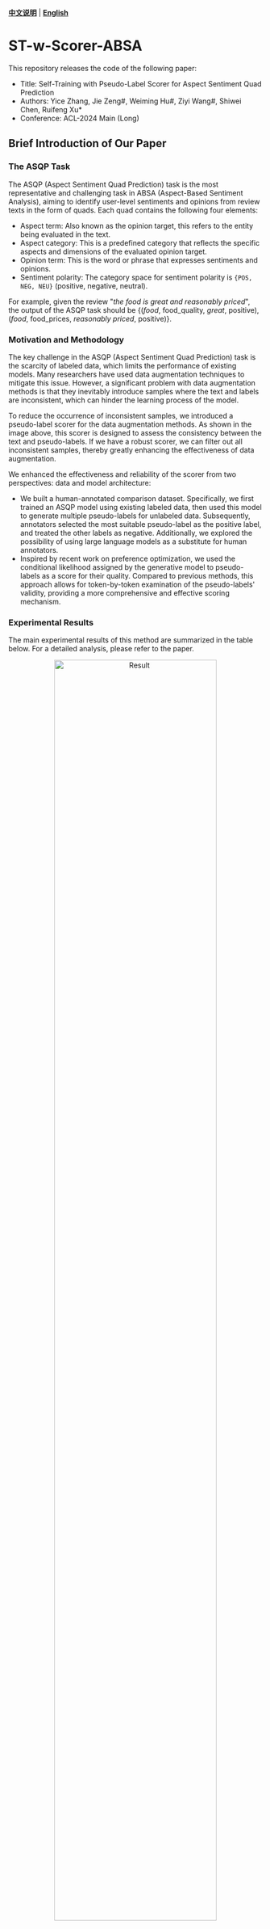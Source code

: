 [**中文说明**](https://github.com/HITSZ-HLT/ST-w-Scorer-ABSA/) | [**English**](https://github.com/HITSZ-HLT/ST-w-Scorer-ABSA/blob/master/README_EN.md)

# ST-w-Scorer-ABSA

This repository releases the code of the following paper:
- Title: Self-Training with Pseudo-Label Scorer for Aspect Sentiment Quad Prediction
- Authors: Yice Zhang, Jie Zeng#, Weiming Hu#, Ziyi Wang#, Shiwei Chen, Ruifeng Xu*
- Conference: ACL-2024 Main (Long)

## Brief Introduction of Our Paper

### The ASQP Task

The ASQP (Aspect Sentiment Quad Prediction) task is the most representative and challenging task in ABSA (Aspect-Based Sentiment Analysis), aiming to identify user-level sentiments and opinions from review texts in the form of quads. Each quad contains the following four elements:
- Aspect term: Also known as the opinion target, this refers to the entity being evaluated in the text.
- Aspect category: This is a predefined category that reflects the specific aspects and dimensions of the evaluated opinion target.
- Opinion term: This is the word or phrase that expresses sentiments and opinions.
- Sentiment polarity: The category space for sentiment polarity is `{POS, NEG, NEU}` (positive, negative, neutral).

For example, given the review "_the food is great and reasonably priced_", the output of the ASQP task should be {(_food_, food_quality, _great_, positive), (_food_, food_prices, _reasonably priced_, positive)}.

### Motivation and Methodology

The key challenge in the ASQP (Aspect Sentiment Quad Prediction) task is the scarcity of labeled data, which limits the performance of existing models. Many researchers have used data augmentation techniques to mitigate this issue. However, a significant problem with data augmentation methods is that they inevitably introduce samples where the text and labels are inconsistent, which can hinder the learning process of the model.

To reduce the occurrence of inconsistent samples, we introduced a pseudo-label scorer for the data augmentation methods. As shown in the image above, this scorer is designed to assess the consistency between the text and pseudo-labels. If we have a robust scorer, we can filter out all inconsistent samples, thereby greatly enhancing the effectiveness of data augmentation.

We enhanced the effectiveness and reliability of the scorer from two perspectives: data and model architecture:
- We built a human-annotated comparison dataset. Specifically, we first trained an ASQP model using existing labeled data, then used this model to generate multiple pseudo-labels for unlabeled data. Subsequently, annotators selected the most suitable pseudo-label as the positive label, and treated the other labels as negative. Additionally, we explored the possibility of using large language models as a substitute for human annotators.
- Inspired by recent work on preference optimization, we used the conditional likelihood assigned by the generative model to pseudo-labels as a score for their quality. Compared to previous methods, this approach allows for token-by-token examination of the pseudo-labels' validity, providing a more comprehensive and effective scoring mechanism.

### Experimental Results

The main experimental results of this method are summarized in the table below. For a detailed analysis, please refer to the paper.

<div align="center"> <img src="https://github.com/HITSZ-HLT/ST-w-Scorer-ABSA/assets/9134454/d7df2c87-6701-4897-b9a2-b66e88fcc1ec" alt="Result" width="80%" /></div>

## How to Run

### Requirements

- lightning==2.1.3
- numpy==2.0.0
- scikit_learn==1.5.0
- spacy==3.7.4
- torch==2.1.1+cu118
- tqdm==4.66.2
- transformers==4.36.2

### Files

```
├── data
│   ├── comp
│   │   ├── acos
│   │   │   ├── laptop16
│   │   │   └── rest16
│   │   └── asqp
│   │       ├── rest15
│   │       └── rest16
│   ├── raw
│   │   ├── laptop
│   │   └── yelp
│   └── self-training
│   └── t5
│       ├── acos
│       │   ├── laptop16
│       │   └── rest16
│       └── asqp
│           ├── rest15
│           └── rest16
├── bash
│   ├── do_filtering.sh
│   ├── do_reranking.sh
│   ├── pseudo_labeling.sh
│   ├── train_quad_batch_parallel.sh
│   ├── train_quad.sh
│   └── train_scorer.sh
├── read_quad_result.py
├── train_quad.py
├── train_scorer.py
└── utils
    ├── __init__.py
    ├── loss.py
    ├── quad.py
    └── quad_result.py
```
### Run our code

In the `code` directory:
- Run `chmod +x bash/*`.
- Train the initial model `bash/train_quad.sh -c 0 -d acos/rest16 -b quad -s 42`.
- Pseudo label with `bash/pseudo_labeling.sh -c 0 -d acos/rest16 -b quad`.
- Train the scorer `bash/train_scorer.sh -c 0 -d acos/rest16 -b scorer -s 42 -l 20 -t 01234+ -a 1`.
- Filter the pseudo-labeled data `bash/do_filtering.sh -c 0 -d acos/rest16 -b scorer`.

This will produce the filtered pseudo-labeled data, which can then be used to train the ASQP model:
- Train the ASQP model with pseudo-labeled data `bash/train_quad.sh -c 0 -d acos/rest16 -b 10-40_10000 -f 10-40_10000 -t ../output/filter/asqp/rest15.json`.
- Re-rank with `bash/do_reranking.sh -c 0 -d acos/rest16 -b scorer -q 10-40_10000 -a 2024-6-21`.

Note:
- The scorer significantly impacts final performance; adjusting its training parameters (lr, alpha, batch_size) is necessary.
- Before pseudo labeling, you need to unzip the files under `/code/data/raw`.
- Already filtered pseudo-labeled data is located in `/code/data/self_training`.

## Citation

    @inproceedings{zhang-etal-2024-self-training-pseudo-label-scorer,  
        title = "Self-Training with Pseudo-Label Scorer for Aspect Sentiment Quad Prediction",  
        author = "Zhang, Yice  and  
          Zeng, Jie  and  
          Hu, Weiming  and  
          Wang, Ziyi  and  
          Chen, Shiwei  and
          Xu, Ruifeng",  
          booktitle = "Proceedings of the 62nd Annual Meeting of the Association for Computational Linguistics and the 11th International Joint Conference on Natural Language Processing (Volume 1: Long Papers)",
          month = August,  
          year = "2024",  
          address = "Bangkok, Thailand",  
          publisher = "Association for Computational Linguistics",  
    }  
